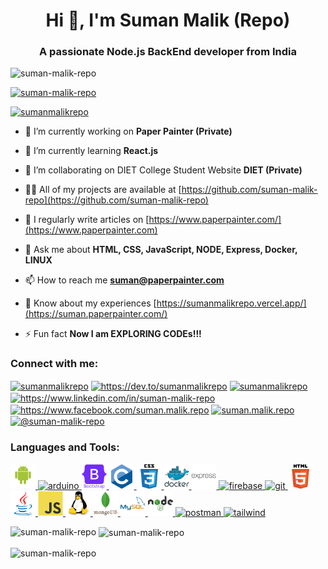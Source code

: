 <h1 align="center">Hi 👋, I'm Suman Malik (Repo)</h1>
<h3 align="center">A passionate Node.js BackEnd developer from India</h3>

<p align="left"> <img src="https://komarev.com/ghpvc/?username=suman-malik-repo&label=Profile%20views&color=0e75b6&style=flat" alt="suman-malik-repo" /> </p>

<p align="left"> <a href="https://github.com/ryo-ma/github-profile-trophy"><img src="https://github-profile-trophy.vercel.app/?username=suman-malik-repo" alt="suman-malik-repo" /></a> </p>

<p align="left"> <a href="https://twitter.com/sumanmalikrepo" target="blank"><img src="https://img.shields.io/twitter/follow/sumanmalikrepo?logo=twitter&style=for-the-badge" alt="sumanmalikrepo" /></a> </p>

- 🔭 I’m currently working on **Paper Painter (Private)**

- 🌱 I’m currently learning **React.js**

- 👯 I’m collaborating on DIET College Student Website **DIET (Private)**

- 👨‍💻 All of my projects are available at [https://github.com/suman-malik-repo](https://github.com/suman-malik-repo)

- 📝 I regularly write articles on [https://www.paperpainter.com/](https://www.paperpainter.com)

- 💬 Ask me about **HTML, CSS, JavaScript, NODE, Express, Docker, LINUX**

- 📫 How to reach me **suman@paperpainter.com**

- 📄 Know about my experiences [https://sumanmalikrepo.vercel.app/](https://suman.paperpainter.com/)

- ⚡ Fun fact **Now I am EXPLORING CODEs!!!**

<h3 align="left">Connect with me:</h3>
<p align="left">
<a href="https://codepen.io/sumanmalikrepo" target="blank"><img align="center" src="https://raw.githubusercontent.com/rahuldkjain/github-profile-readme-generator/master/src/images/icons/Social/codepen.svg" alt="sumanmalikrepo" height="30" width="40" /></a>
<a href="https://dev.to/https://dev.to/sumanmalikrepo" target="blank"><img align="center" src="https://raw.githubusercontent.com/rahuldkjain/github-profile-readme-generator/master/src/images/icons/Social/devto.svg" alt="https://dev.to/sumanmalikrepo" height="30" width="40" /></a>
<a href="https://twitter.com/sumanmalikrepo" target="blank"><img align="center" src="https://raw.githubusercontent.com/rahuldkjain/github-profile-readme-generator/master/src/images/icons/Social/twitter.svg" alt="sumanmalikrepo" height="30" width="40" /></a>
<a href="https://linkedin.com/in/https://www.linkedin.com/in/suman-malik-repo" target="blank"><img align="center" src="https://raw.githubusercontent.com/rahuldkjain/github-profile-readme-generator/master/src/images/icons/Social/linked-in-alt.svg" alt="https://www.linkedin.com/in/suman-malik-repo" height="30" width="40" /></a>
<a href="https://fb.com/https://www.facebook.com/suman.malik.repo" target="blank"><img align="center" src="https://raw.githubusercontent.com/rahuldkjain/github-profile-readme-generator/master/src/images/icons/Social/facebook.svg" alt="https://www.facebook.com/suman.malik.repo" height="30" width="40" /></a>
<a href="https://instagram.com/suman.malik.repo" target="blank"><img align="center" src="https://raw.githubusercontent.com/rahuldkjain/github-profile-readme-generator/master/src/images/icons/Social/instagram.svg" alt="suman.malik.repo" height="30" width="40" /></a>
<a href="https://medium.com/@suman-malik-repo" target="blank"><img align="center" src="https://raw.githubusercontent.com/rahuldkjain/github-profile-readme-generator/master/src/images/icons/Social/medium.svg" alt="@suman-malik-repo" height="30" width="40" /></a>
</p>

<h3 align="left">Languages and Tools:</h3>
<p align="left"> <a href="https://developer.android.com" target="_blank" rel="noreferrer"> <img src="https://raw.githubusercontent.com/devicons/devicon/master/icons/android/android-original-wordmark.svg" alt="android" width="40" height="40"/> </a> <a href="https://www.arduino.cc/" target="_blank" rel="noreferrer"> <img src="https://cdn.worldvectorlogo.com/logos/arduino-1.svg" alt="arduino" width="40" height="40"/> </a> <a href="https://getbootstrap.com" target="_blank" rel="noreferrer"> <img src="https://raw.githubusercontent.com/devicons/devicon/master/icons/bootstrap/bootstrap-plain-wordmark.svg" alt="bootstrap" width="40" height="40"/> </a> <a href="https://www.cprogramming.com/" target="_blank" rel="noreferrer"> <img src="https://raw.githubusercontent.com/devicons/devicon/master/icons/c/c-original.svg" alt="c" width="40" height="40"/> </a> <a href="https://www.w3schools.com/css/" target="_blank" rel="noreferrer"> <img src="https://raw.githubusercontent.com/devicons/devicon/master/icons/css3/css3-original-wordmark.svg" alt="css3" width="40" height="40"/> </a> <a href="https://www.docker.com/" target="_blank" rel="noreferrer"> <img src="https://raw.githubusercontent.com/devicons/devicon/master/icons/docker/docker-original-wordmark.svg" alt="docker" width="40" height="40"/> </a> <a href="https://expressjs.com" target="_blank" rel="noreferrer"> <img src="https://raw.githubusercontent.com/devicons/devicon/master/icons/express/express-original-wordmark.svg" alt="express" width="40" height="40"/> </a> <a href="https://firebase.google.com/" target="_blank" rel="noreferrer"> <img src="https://www.vectorlogo.zone/logos/firebase/firebase-icon.svg" alt="firebase" width="40" height="40"/> </a> <a href="https://git-scm.com/" target="_blank" rel="noreferrer"> <img src="https://www.vectorlogo.zone/logos/git-scm/git-scm-icon.svg" alt="git" width="40" height="40"/> </a> <a href="https://www.w3.org/html/" target="_blank" rel="noreferrer"> <img src="https://raw.githubusercontent.com/devicons/devicon/master/icons/html5/html5-original-wordmark.svg" alt="html5" width="40" height="40"/> </a> <a href="https://www.java.com" target="_blank" rel="noreferrer"> <img src="https://raw.githubusercontent.com/devicons/devicon/master/icons/java/java-original.svg" alt="java" width="40" height="40"/> </a> <a href="https://developer.mozilla.org/en-US/docs/Web/JavaScript" target="_blank" rel="noreferrer"> <img src="https://raw.githubusercontent.com/devicons/devicon/master/icons/javascript/javascript-original.svg" alt="javascript" width="40" height="40"/> </a> <a href="https://www.linux.org/" target="_blank" rel="noreferrer"> <img src="https://raw.githubusercontent.com/devicons/devicon/master/icons/linux/linux-original.svg" alt="linux" width="40" height="40"/> </a> <a href="https://www.mongodb.com/" target="_blank" rel="noreferrer"> <img src="https://raw.githubusercontent.com/devicons/devicon/master/icons/mongodb/mongodb-original-wordmark.svg" alt="mongodb" width="40" height="40"/> </a> <a href="https://www.mysql.com/" target="_blank" rel="noreferrer"> <img src="https://raw.githubusercontent.com/devicons/devicon/master/icons/mysql/mysql-original-wordmark.svg" alt="mysql" width="40" height="40"/> </a> <a href="https://nodejs.org" target="_blank" rel="noreferrer"> <img src="https://raw.githubusercontent.com/devicons/devicon/master/icons/nodejs/nodejs-original-wordmark.svg" alt="nodejs" width="40" height="40"/> </a> <a href="https://postman.com" target="_blank" rel="noreferrer"> <img src="https://www.vectorlogo.zone/logos/getpostman/getpostman-icon.svg" alt="postman" width="40" height="40"/> </a> <a href="https://tailwindcss.com/" target="_blank" rel="noreferrer"> <img src="https://www.vectorlogo.zone/logos/tailwindcss/tailwindcss-icon.svg" alt="tailwind" width="40" height="40"/> </a> </p>

<p><img align="left" src="https://github-readme-stats.vercel.app/api/top-langs?username=suman-malik-repo&show_icons=true&locale=en&layout=compact" alt="suman-malik-repo" /></p>

<p>&nbsp;<img align="center" src="https://github-readme-stats.vercel.app/api?username=suman-malik-repo&show_icons=true&locale=en" alt="suman-malik-repo" /></p>

<p><img align="center" src="https://github-readme-streak-stats.herokuapp.com/?user=suman-malik-repo&" alt="suman-malik-repo" /></p>
